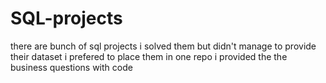 # SQL-projects
there are bunch of sql projects i solved them but didn't manage to provide 
their dataset i prefered to place them in one repo i provided the the business questions with code 
